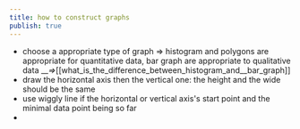 ```yaml
---
title: how to construct graphs
publish: true
---
```


- choose a appropriate type of graph
   => histogram and polygons are appropriate for quantitative data, bar graph are appropriate to qualitative data
___=>_[[what_is_the_difference_between_histogram_and__bar_graph]]
- draw the horizontal axis then the vertical one: the height and the wide should be the same
- use wiggly line if the horizontal or vertical axis's start point and the minimal data point being so far
- 



